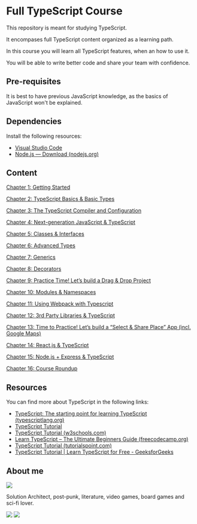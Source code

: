 # Full TypeScript Course

This repository is meant for studying TypeScript.

It encompases full TypeScript content organized as a learning path.

In this course you will learn all TypeScript features, when an how to use it.

You will be able to write better code and share your team with confidence.

## Pre-requisites

It is best to have previous JavaScript knowledge, as the basics of JavaScript
won't be explained.

## Dependencies

Install the following resources:

- [Visual Studio Code](https://code.visualstudio.com/download)
- [Node.js — Download (nodejs.org)](https://nodejs.org/en/download)

## Content

[Chapter 1: Getting Started](./Chapter-01/README.md)

[Chapter 2: TypeScript Basics & Basic Types](./Chapter-02/README.md)

[Chapter 3: The TypeScript Compiler and Configuration](./Chapter-03/README.md)

[Chapter 4: Next-generation JavaScript & TypeScript](./Chapter-04/README.md)

[Chapter 5: Classes & Interfaces](./Chapter-05/README.md)

[Chapter 6: Advanced Types](./Chapter-06/README.md)

[Chapter 7: Generics](./Chapter-07/README.md)

[Chapter 8: Decorators](./Chapter-08/README.md)

[Chapter 9: Practice Time! Let’s build a Drag & Drop Project](./Chapter-09/README.md)

[Chapter 10: Modules & Namespaces](./Chapter-10/README.md)

[Chapter 11: Using Webpack with Typescript](./Chapter-11/README.md)

[Chapter 12: 3rd Party Libraries & TypeScript](./Chapter-12/README.md)

[Chapter 13: Time to Practice! Let’s build a “Select & Share Place” App (incl. Google Maps)](./Chapter-13/README.md)

[Chapter 14: React.js & TypeScript](./Chapter-14/README.md)

[Chapter 15: Node.js + Express & TypeScript](./Chapter-15/README.md)

[Chapter 16: Course Roundup ](./Chapter-16/README.md)

## Resources

You can find more about TypeScript in the following links:

- [TypeScript: The starting point for learning TypeScript (typescriptlang.org)](https://www.typescriptlang.org/docs/)
- [TypeScript Tutorial](https://www.typescripttutorial.net/)
- [TypeScript Tutorial (w3schools.com)](https://www.w3schools.com/typescript/)
- [Learn TypeScript – The Ultimate Beginners Guide (freecodecamp.org)](https://www.freecodecamp.org/news/learn-typescript-beginners-guide/)
- [TypeScript Tutorial (tutorialspoint.com)](https://www.tutorialspoint.com/typescript/index.htm)
- [TypeScript Tutorial | Learn TypeScript for Free - GeeksforGeeks](https://www.geeksforgeeks.org/typescript/)

## About me

![](https://avatars.githubusercontent.com/u/13987735?v=4)

Solution Architect, post-punk, literature, video games, board games and sci-fi
lover.

[![](https://img.shields.io/badge/GitHub-100000?style=for-the-badge&logo=github&logoColor=white)](https://github.com/compadrejunior)
[![](https://img.shields.io/badge/LinkedIn-0077B5?style=for-the-badge&logo=linkedin&logoColor=white)](https://www.linkedin.com/in/josecompadre/)
